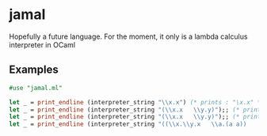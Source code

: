 # jamal

Hopefully a future language. For the moment, it only is a lambda calculus interpreter in OCaml

## Examples

```ocaml
#use "jamal.ml"

let _ = print_endline (interpreter_string "\\x.x") (* prints : "\x.x" *)
let _ = print_endline (interpreter_string "(\\x.x   \\y.y)");; (* prints : "\y.y" *)
let _ = print_endline (interpreter_string "(\\x.x   \\y.y)");; (* prints : "\y.y" *)
let _ = print_endline (interpreter_string "((\\x.\\y.x   \\a.(a a))        \\b.b)");; (* prints : "\\a.(a a)" *)
```
